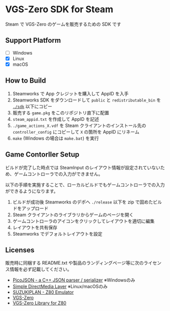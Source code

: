 # VGS-Zero SDK for Steam

Steam で VGS-Zero のゲームを販売するための SDK です

## Support Platform

- [ ] Windows
- [x] Linux
- [x] macOS

## How to Build

1. Steamworks で App クレジットを購入して AppID を入手
2. Steamworks SDK をダウンロードして `public` と `redistributable_bin` を [`./sdk`](./sdk) 以下にコピー
3. 販売する `game.pkg` をこのリポジトリ直下に配置
4. `steam_appid.txt` を作成して AppID を記述
5. `./game_actions_X.vdf` を Steam クライアントのインストール先の `controller_config` にコピーして `X` の箇所を AppID にリネーム
6. `make` (Windows の場合は `make.bat`) を実行

## Game Contorller Setup

ビルドが完了した時点では SteamInput のレイアウト情報が設定されていないため、ゲームコントローラでの入力ができません。

以下の手順を実施することで、ローカルビルドでもゲームコントローラでの入力ができるようになります。

1. ビルドが成功後 Steamworks のデポへ `./release` 以下を zip で固めたビルドをアップロード
2. Steam クライアントのライブラリからゲームのページを開く
3. ゲームコントローラのアイコンをクリックしてレイアウトを適切に編集
4. レイアウトを共有保存
5. Steamworks でデフォルトレイアウトを設定

## Licenses

販売時に同梱する README.txt や製品のランディングページ等に次のライセンス情報を必ず記載してください。

- [PicoJSON - a C++ JSON parser / serializer](./LICENSE-PICOJSON.txt) ※Windowsのみ
- [Simple DirectMedia Layer](./LICENSE-SDL.txt) ※Linux/macOSのみ
- [SUZUKIPLAN - Z80 Emulator](./LICENSE-Z80.txt)
- [VGS-Zero](./LICENSE-VGS0.txt)
- [VGS-Zero Library for Z80](./LICENSE-VGS0LIB.txt)

